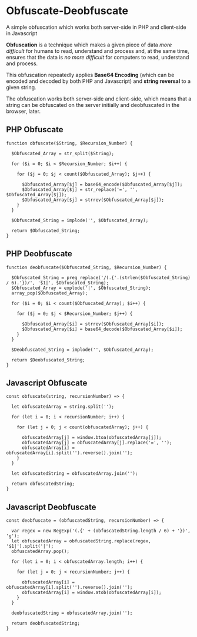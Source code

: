 # Obfuscate-Deobfuscate
A simple obfuscation which works both server-side in PHP and client-side in Javascript

**Obfuscation** is a technique which makes a given piece of data *more difficult* for humans to read, understand and process and, at the same time, ensures that the data is *no more difficult* for computers to read, understand and process.

This obfuscation repeatedly applies **Base64 Encoding** (which can be encoded and decoded by both PHP and Javascript) and **string reversal** to a given string.

The obfuscation works both server-side and client-side, which means that a string can be obfuscated on the server initially and deobfuscated in the browser, later. 

## PHP Obfuscate
```
function obfuscate($String, $Recursion_Number) {

  $Obfuscated_Array = str_split($String);
  
  for ($i = 0; $i < $Recursion_Number; $i++) {

    for ($j = 0; $j < count($Obfuscated_Array); $j++) {

      $Obfuscated_Array[$j] = base64_encode($Obfuscated_Array[$j]);
      $Obfuscated_Array[$j] = str_replace('=', '', $Obfuscated_Array[$j]);
      $Obfuscated_Array[$j] = strrev($Obfuscated_Array[$j]);
    }
  }

  $Obfuscated_String = implode('', $Obfuscated_Array);

  return $Obfuscated_String;
}
```

## PHP Deobfuscate
```
function deobfuscate($Obfuscated_String, $Recursion_Number) {

  $Obfuscated_String = preg_replace('/(.{'.(strlen($Obfuscated_String) / 6).'})/', '$1|', $Obfuscated_String);
  $Obfuscated_Array = explode('|', $Obfuscated_String);
  array_pop($Obfuscated_Array);

  for ($i = 0; $i < count($Obfuscated_Array); $i++) {

    for ($j = 0; $j < $Recursion_Number; $j++) {

      $Obfuscated_Array[$i] = strrev($Obfuscated_Array[$i]);
      $Obfuscated_Array[$i] = base64_decode($Obfuscated_Array[$i]);
    }
  }

  $Deobfuscated_String = implode('', $Obfuscated_Array);

  return $Deobfuscated_String;
}
```

## Javascript Obfuscate
```
const obfuscate(string, recursionNumber) => {

  let obfuscatedArray = string.split('');
  
  for (let i = 0; i < recursionNumber; i++) {

    for (let j = 0; j < count(obfuscatedArray); j++) {

      obfuscatedArray[j] = window.btoa(obfuscatedArray[j]);
      obfuscatedArray[j] = obfuscatedArray[j].replace('=', '');
      obfuscatedArray[i] = obfuscatedArray[i].split('').reverse().join('');
    }
  }

  let obfuscatedString = obfuscatedArray.join('');

  return obfuscatedString;
}
```

## Javascript Deobfuscate
```
const deobfuscate = (obfuscatedString, recursionNumber) => {

  var regex = new RegExp('(.{' + (obfuscatedString.length / 6) + '})', 'g');
  let obfuscatedArray = obfuscatedString.replace(regex, '$1|').split('|');
  obfuscatedArray.pop();

  for (let i = 0; i < obfuscatedArray.length; i++) {

    for (let j = 0; j < recursionNumber; j++) {

      obfuscatedArray[i] = obfuscatedArray[i].split('').reverse().join('');
      obfuscatedArray[i] = window.atob(obfuscatedArray[i]);
    }
  }

  deobfuscatedString = obfuscatedArray.join('');

  return deobfuscatedString;
}
```
